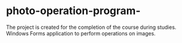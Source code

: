 # photo-operation-program-

The project is created for the completion of the course during studies. 
Windows Forms application to perform operations on images.
